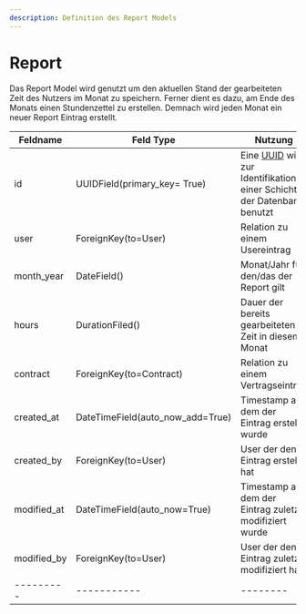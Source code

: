 ```yaml
---
description: Definition des Report Models
---
```


# Report


Das Report Model wird genutzt um den aktuellen Stand der gearbeiteten Zeit des Nutzers im Monat zu speichern.
Ferner dient es dazu, am Ende des Monats einen Stundenzettel zu erstellen. Demnach wird jeden Monat ein neuer
Report Eintrag erstellt.


|Feldname | Feld Type | Nutzung|
|---------|-----------|--------|
| id      | UUIDField(primary_key= True) | Eine [UUID](https://de.wikipedia.org/wiki/Universally_Unique_Identifier) wird zur Identifikation einer Schicht in der Datenbank benutzt|
| user    | ForeignKey(to=User) | Relation zu einem Usereintrag |
| month_year | DateField() | Monat/Jahr für den/das der Report gilt |
|hours    | DurationFiled() | Dauer der bereits gearbeiteten Zeit in diesem Monat |
| contract| ForeignKey(to=Contract) | Relation zu einem Vertragseintrag |
| created_at | DateTimeField(auto_now_add=True) | Timestamp an dem der Eintrag erstellt wurde   |
| created_by | ForeignKey(to=User) |  User der den Eintrag erstellt hat |
| modified_at | DateTimeField(auto_now=True) |  Timestamp an dem der Eintrag zuletzt modifiziert wurde  |
| modified_by | ForeignKey(to=User) |  User der den Eintrag zuletzt modifiziert hat  |
|---------|-----------|--------|